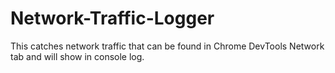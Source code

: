 # Network-Traffic-Logger
This catches network traffic that can be found in Chrome DevTools Network tab and will show in console log.

